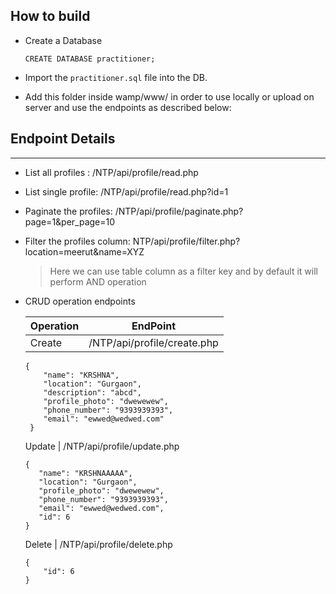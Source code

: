 ## **How to build**

-   Create a Database

    `CREATE DATABASE practitioner;`

-   Import the `practitioner.sql` file into the DB.

-   Add this folder inside wamp/www/ in order to use locally or upload on server and use the endpoints as described below:

## **Endpoint Details**

---

-   List all profiles : /NTP/api/profile/read.php

-   List single profile: /NTP/api/profile/read.php?id=1

-   Paginate the profiles: /NTP/api/profile/paginate.php?page=1&per_page=10

-   Filter the profiles column: NTP/api/profile/filter.php?location=meerut&name=XYZ

    > Here we can use table column as a filter key and by default it will perform AND operation

-   CRUD operation endpoints

    | Operation | EndPoint                    |
    | --------- | --------------------------- |
    | Create    | /NTP/api/profile/create.php |

    ```
    {
        "name": "KRSHNA",
        "location": "Gurgaon",
        "description": "abcd",
        "profile_photo": "dwewewew",
        "phone_number": "9393939393",
        "email": "ewwed@wedwed.com"
     }
    ```

    Update | /NTP/api/profile/update.php

    ```
    {
       "name": "KRSHNAAAAA",
       "location": "Gurgaon",
       "profile_photo": "dwewewew",
       "phone_number": "9393939393",
       "email": "ewwed@wedwed.com",
       "id": 6
    }
    ```

    Delete | /NTP/api/profile/delete.php

    ```
    {
        "id": 6
    }
    ```
